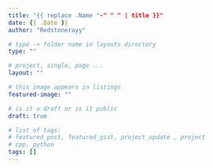 ```yaml
---
title: "{{ replace .Name "-" " " | title }}"
date: {{ .Date }}
author: "Redstonerayy"

# type -> folder name in layouts directory
type: ""

# project, single, page ...
layout: ""

# this image appears in listings
featured-image: ""

# is it a draft or is it public
draft: true

# list of tags: 
# featured_post, featured_gist, project_update , project
# cpp, python
tags: []
---
```

